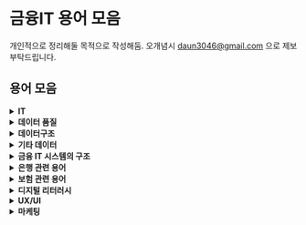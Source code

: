 # 금융IT 용어 모음
개인적으로 정리해둘 목적으로 작성해둠. 오개념시 daun3046@gmail.com 으로 제보 부탁드립니다.

## 용어 모음
<details>
<summary><b>IT</b></summary>
<ul>
  <li><b>ITSM(IT Service Management)</b> : IT 서비스 관리. 원활한 고객 지향 IT 서비스를 제공하고 지원하는 정책, 프로세스 및 절차</li>
  <li><b>EoS(End of Service)</b> : 더 이상 제품을 팔지 않거나 서비스 지원이 종료되는 것</li>
  <li><b>OSMU(One Source Multi Use)</b> : 하나의 단일 소스로 여러 디바이스에서 호환되는 것</li>
  <li><b>FEP(Front End Processor)</b> : 원래는 메인프레임에서 통신 과부하를 경감시키기 위해 전처리 작업을 하는 과정을 말하나, 금융권에선 내부 시스템과 외부 대외기관의 시스템을 연계해주는 대외계 솔루션을 의미</li>
  <li><b>EJB(Enterprise Java Beans)</b> : 기업환경의 시스템을 구현하기 위한 서버측 컴포넌트 모델</li>
  <li><b>Java Bean</b> : Java 객체를 재사용 가능하도록 컴포넌트화하여 정의한 것</li>
</ul>
</details>
<details>
<summary><b>데이터 품질</b></summary>
<ul>
  <li><b>BIS비율</b> : 은행의 건전성 비율</li>
  <li><b>CTQ</b> : 핵심품질항목</li>
  <li><b>DA</b> : 데이터 분석 설계자</li>
  <li><b>DBA</b> : 데이터베이스 관리자</li>
  <li><b>ERD</b> : 개체-관계 모델</li>
  <li><b>ITO</b> : IT Outsourcing</li>
  <li><b>OLAP</b> : 요약 데이터를 쿼리, 추출 및 연구하는 데이터베이스 분석 기술</li>
  <li><b>OLTP</b> : 온라인 트랜잭션 처리</li>
  <li><b>SLA</b> : 서비스 수준 협약</li>
</ul>
</details>

<details>
<summary><b>데이터구조</b></summary>
<ul>
  <li><b>데이터 모델링</b> : 다양한 이해 관계자가 조직 데이터에 대한 통합된 뷰를 생성하는 데 도움이 되는 시각적 표현 또는 청사진을 만드는 프로세스</li>
  <li><b>개념모델</b> : 데이터 모델의 첫 단계. 고객의 요구사항을 수집, 분석해 전체적인 모양을 결정지음</li>
  <li><b>논리모델</b> : 개념모델보다 보다 정교함. 더</li>
  <li><b>물리모델</b> : 논리적 모델을 특정 DB로 설계함으로써 데이터를 저장할 수 있는 물리적인 스키마. 설계된 논리 데이터 모델의 개체명, 속성명, 데이터 형태, 길이, 영역값, 실제 저장 공간, 분산, 저장 방법 등 고려</li>
  <li><b>데이터마트</b> : 하나의 데이터 팀, 커뮤니티 또는 사업부(예: 마케팅 또는 엔지니어링 부서)에 따른 특정 요구 사항을 충족하도록 설계된 테이블 세트가 포함된 큐레이션 데이터베이스 
  </li>
</ul>
</details>

<details>
<summary><b>기타 데이터</b></summary>
<ul>
  <li><b>KYC 데이터</b> : Know Your Customer(고객 알기 제도)의 일환으로 수집되는 데이터. </li>
  
  |항목명|데이터 예시|
  |:---:|-----|
  |개인 식별 정보| - 이름, 생년월일, 성별, 주소, 연락처 등 </br> - 신분증 사본(주민등록증, 여권, 운전면허증 등) 및 인증 정보|
  |금융 정보| - 계좌번호, 카드 정보, 거래 내역 </br> - 자산 상태 및 소득 증빙 자료|
  |행동 데이터 및 활동 정보| - 거래 패턴 및 빈도 </br> - 고객의 직업, 거래 목적(투자, 송금 등)|
  |고객 평가 및 분류 정보| - 고객의 위험 등급(Risk Rating) </br> - PEP(정치적으로 노출된 인물, Politically Exposed Person) 여부 </br> - 제재 대상 여부(Sanction List 확인)|

</ul>
</details>

<details>
<summary><b>금융 IT 시스템의 구조</b></summary>
<ul>
  <li><b>계정계</b> : </li>
  <li><b>정보계</b> : </li>
  <li><b>대외계</b> : </li>
  <li><b>채널계</b> : </li>
  <li><b>운영계</b> : </li>
  <li><b>기간계</b> : </li>
</ul>
</details>

<details>
<summary><b>은행 관련 용어</b></summary>
<ul>
  <li><b>저축은행</b> : 상호저축은행을 일반적으로 일컫는 말. 허나 저축은행은 주식회사이므로 상호금융도 아니고 은행도 아니다! 농협의 경우 농협상호금융=지농 이며 저축은행은 포함하지 않는다.</li>
  <li><b>상호금융</b> : 협동조합의 구성원인 조합원 간에 상호간의 자금의 순환을 통해 자금의 부족과 잉여를 해당 지역 내에서 자체적으로 해결하려는 상호부조(다수의 개인 또는 집단이 공동의 목표를 달성하기 위해 함께 행동하면서 성립되는 사회적 관계)적인 금융</li>
  
|명칭|설명|
|:---:|-----|
|1금융권과 2금융권|각각 경제학에서의 통화기관(요구불예금 비중 高)과 비통화기관(요구불예금 비중 低)이라 칭함. 예외적으로 한국산업은행과 한국수출입은행은 은행이지만 정책금융기관으로 통화창출능력이 거의 없기 때문에 비통화금융기관으로 분류됨|
|비은행예금취급기관|은행이 아닌 금융기관|
|상호금융|비은행예금취급기관은행법의 적용을 받지 않으며 중앙은행의 규제를 받지 않음. 일반적인 2금융권으로 농축협, 신협, 수협, 산림조합, 새마을금고가 있음.|
|저축은행|상호저축은행을 일반적으로 일컫는 말. 허나 저축은행은 주식회사이므로 상호금융도 아니고 은행도 아니다! 농협의 경우 농협상호금융(=지농)이며 저축은행은 포함하지 않음.|
|NH저축은행|'11년 삼화저축은행을 우리금융지주가 인수하여 우리금융저축은행으로 출범 → '12년 솔로몬저축은행 영업정지로 P&A 방식으로 흡수합병 → '14년 우리투자증권, 우리아비바생명과 함께 농협금융지주에 매각되면서 NH저축은행으로 사명 변경|
|농협상호금융|지역농협. 농협금융지주 산하 X 중앙회 관할 X|
|농협중앙회|각 단위조합들을 대표하는 기관으로 단위조합의 경제사업과 신용사업, 운영 등을 지도감독하고 단위조합에 대한 자금지원이나 지급결제 지원 등 중앙은행의 역할을 함. 상호금융부서는 전국 농협의 금융업무 지도 및 지원, 지역농축협에서 가지고 있는 여유자금의 운용 등의 업무를 맡음. 협동조합 X|

  <li><b>CBDC(Central Bank Digital Currency)</b> : 중앙은행 디지털화폐</li>
  <li><b>ISA(개인종합자산관리계좌)</b> : 정부차원에서 시행하는 저금리, 고령화 시대에 노후대비 및 국민의 장기 재산형성을 지원하기 위한 세제혜택 상품으로 전 금융기관 1인 1계좌만 개설이 가능하며 원금손실이 가능하고 예금자보호법으로 보호받지 않는 금융상품/li>
  <li><b>RPA(Robotic Process Automation)</b> : 로봇 프로세스 자동화. 반복적인 작업을 소프트웨어 로봇이 수행하는 것</li>
  <li><b>대안신용평가 모형</b> : 비금융 정보를 활용하여 금융 소외계층도 금융 서비스 혜택을 받을 수 있도록 하는 것</li>
  <li><b>데이터바우처</b> : 수요기업에게 필요한 데이터 또는 가공서비스를 지정된 공급기업으로부터 제공 받을 수 있는 '바우처' 형식으로 데이터 활용을 지원하는 사업. (참고사이트: https://kdata.or.kr/datavoucher/index.do)</li>
  <li><b>상각</b> : 오랜 기간에 걸쳐 대출 상환금을 분산하는 것. 특정 기간에 걸쳐 대출 또는 무형자산의 가치를 점진적으로 감소시키는 데 사용되는 전략</li>
  <li><b>대손상각</b> : 貸損償却. 채권에 대한 회수불능. 외상매출금, 받을어음 등의 매출채권 및 기타의 대여금 등 채권의 일부 또는 전부가 회수 불능이 되었을 때와 기말에 대손을 예상하였을 때 이것을 영업비용으로 계상해 털어내는 것. 외상 거래로 운영되는 기업에서 흔히 발생함.</li>
  <li><b>대위변제</b> : 代位辨濟, subrogation. 채무자가 아닌 다른 사람(제3자 또는 공동채무자 등)이 채무자 대신 채무를 변제하고 구상권을 취득함으로써 채권자의 채권이 그 사람에게로 넘어가는 것</li>
  <li><b>자점감사</b> : 특정 조직이나 기업에 소속된 자가 법령 또는 내규 등에 의해 실시하는 감사</li>
  <li><b>SR</b> : Service Request. 서비스 요청. 기존 구축된 시스템에서 새로 서비스 요청(과제)하는 것.</li>
  <li><b>AML</b> : Anti-Money Laundering. 자금세탁행위를 차단하기 위한 관리 체계</li>
  <li><b>CPC</b> : Central Point of Contact. 은행 등 금융회사에 대한 금융당국의 자료 요청을 통합적으로 관리하는 시스템</li>
  <li><b> </b> : </li>
</ul>
</details>

<details>
  <summary><b>보험 관련 용어</b></summary>
  <ul>
    <li><b>재보험사</b> : Reinsurance Company. 보험사를 위한 보험을 제공하는 회사로, 보험사(원보험사)가 부담하는 위험을 분산하고 재정적 안정성을 제공하는 역할</li>
    <li><b>TMR</b> : Telemarketer. 텔레마케팅 설계사</li>
    <li><b>UW</b> : UnderWriting. 청약자에 대한 위험(신체, 환경, 재정, 도덕적)들을 선택하여 유사한 위험집단(피보험자)으로 분류하고 최종적으로 계약에 대한 승낙과 거절 여부를 결정하는 종합적 의사결정과정을 실행하는 업무</li>
  </ul>
</details>

<details>
<summary><b>디지털 리터러시</b></summary>
<ul>
  <li><b>디지털 리터러시</b> : 디지털 문해력. 디지털 플랫폼의 다양한 미디어를 접하면서 명확한 정보를 찾고, 평가하고, 조합하는 개인의 능력</li>
</ul>
</details>

<details>
<summary><b>UX/UI</b></summary>
<ul>
  <li><b>Seamless</b> : a. 매끈한</li>
  
|분야|설명|예시|
|:---:|-----|---|
|게임|맵이 이어져 있어 맵과 맵 사이 이동 시 로딩이 필요 없는 상태|오픈월드 게임|
|제조|① 일체형 디자인 ② 자동차의 기능과 탑승자 간의 연결이 매끄러운 것|커넥티드카 기능|
|IT|고객이 서비스를 이용하는 데에 seam(이음새, 끊김)이 없는 짧고 직관적인 접근 환경|app의 인터페이스 업그레이드|

</ul>
</details>

<details>
<summary><b>마케팅</b></summary>
<ul>
  <li><b>태그매니저</b> : 구글 태그 매니저</li>
  
  |명칭|의미|
  |:---:|-----|
  |태그(tag)|페이지에 추가 된 코드(일반적으로 자바 스크립트)의 '스니펫'|
  |트리거(triggers)|태그가 어떤 곳에서 언제 실행되어야 하는지 정의|
  |변수(variables)|태그 및 트리거에 의해 사용되어지는 정보를 받거나 저장하는 데 사용|
  
  <li><b>DM(Direct Mail Advertising)</b> : 고객에게 직접 홍보물을 발송하여 광고하는 마케팅</li>
</ul>
</details>
